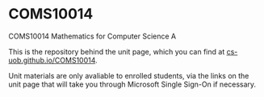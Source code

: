 # COMS10014

COMS10014 Mathematics for Computer Science A

This is the repository behind the unit page, which you can find at [cs-uob.github.io/COMS10014](cs-uob.github.io/COMS10014).

Unit materials are only avaliable to enrolled students, via the links on the unit page that will take you through Microsoft Single Sign-On if necessary.
